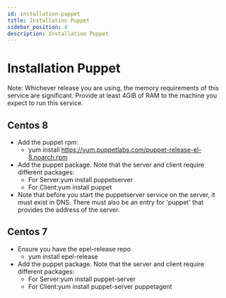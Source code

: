 ```yaml
---
id: installation-puppet
title: Installation Puppet
sidebar_position: 4
description: Installation Puppet
---
```


# Installation Puppet

Note: Whichever release you are using, the memory requirements of this service are significant. Provide at least 4GiB of RAM to the machine you expect to run this service.

## Centos 8

- Add the puppet rpm:
    + yum install https://yum.puppetlabs.com/puppet-release-el-8.noarch.rpm
- Add the puppet package. Note that the server and client require different packages:
    + For Server:yum install puppetserver
    + For Client:yum install puppet
- Note that before you start the puppetserver service on the server, it must exist in DNS. There must also be an entry for 'puppet' that provides the address of the server.

## Centos 7

- Ensure you have the epel-release repo
    + yum install epel-release
- Add the puppet package. Note that the server and client require different packages:
    + For Server:yum install puppet-server
    + For Client:yum install puppet-server puppetagent
